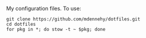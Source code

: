 My configuration files.
To use:
```
git clone https://github.com/mdennehy/dotfiles.git
cd dotfiles
for pkg in *; do stow -t ~ $pkg; done
```

